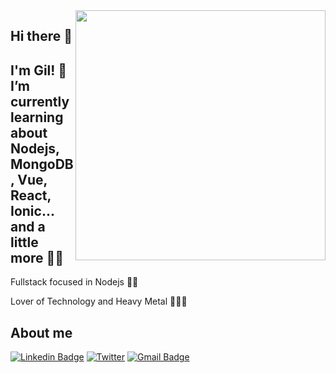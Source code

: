 <img align="right" width="400" src="https://media.giphy.com/media/vzO0Vc8b2VBLi/giphy.gif">

## Hi there 👋

## I'm Gil! 🌱 I’m currently learning about Nodejs, MongoDB, Vue, React, Ionic... and a little more 🐱‍👤

Fullstack focused in Nodejs :man_technologist:

Lover of Technology and Heavy Metal 🎸🤘😈

## About me

[![Linkedin Badge](https://img.shields.io/badge/-LinkedIn-blue?style=flat-square&logo=Linkedin&logoColor=white&link=link_do_seu_perfil_no_linkedin)](https://www.linkedin.com/in/gil-santos-a9b517ab/)
[![Twitter](https://img.shields.io/twitter/url/https/twitter.com/cloudposse.svg?style=social&label=Follow%20%40cloudposse)](https://twitter.com/gil_88_)
[![Gmail Badge](https://img.shields.io/badge/-Gmail-c14438?style=flat-square&logo=Gmail&logoColor=white&link=mailto:seu_email)](mailto:gil.tads@gmail.com)

<!--
**GilTads/GilTads** is a ✨ _special_ ✨ repository because its `README.md` (this file) appears on your GitHub profile.

Here are some ideas to get you started:

- 🔭 I’m currently working on ...
- 🌱 I’m currently learning ...
- 👯 I’m looking to collaborate on ...
- 🤔 I’m looking for help with ...
- 💬 Ask me about ...
- 📫 How to reach me: ...
- 😄 Pronouns: ...
- ⚡ Fun fact: ...
-->
